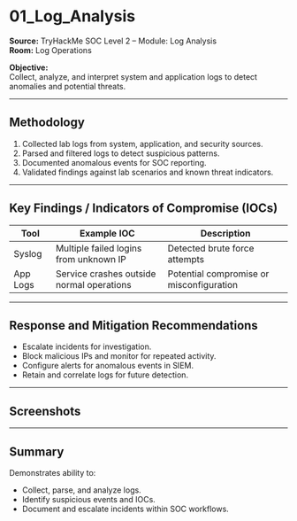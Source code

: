 # 01_Log_Analysis

**Source:** TryHackMe SOC Level 2 – Module: Log Analysis  
**Room:** Log Operations

**Objective:**  
Collect, analyze, and interpret system and application logs to detect anomalies and potential threats.

---

## Methodology

1. Collected lab logs from system, application, and security sources.  
2. Parsed and filtered logs to detect suspicious patterns.  
3. Documented anomalous events for SOC reporting.  
4. Validated findings against lab scenarios and known threat indicators.

---

## Key Findings / Indicators of Compromise (IOCs)

| Tool | Example IOC | Description |
|------|-------------|-------------|
| Syslog | Multiple failed logins from unknown IP | Detected brute force attempts |
| App Logs | Service crashes outside normal operations | Potential compromise or misconfiguration |

---

## Response and Mitigation Recommendations

- Escalate incidents for investigation.  
- Block malicious IPs and monitor for repeated activity.  
- Configure alerts for anomalous events in SIEM.  
- Retain and correlate logs for future detection.

---

## Screenshots


---

## Summary

Demonstrates ability to:

- Collect, parse, and analyze logs.  
- Identify suspicious events and IOCs.  
- Document and escalate incidents within SOC workflows.
